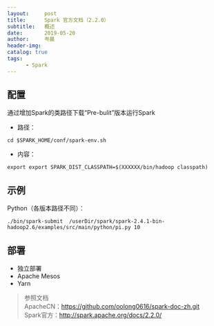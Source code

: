 ```yaml
---
layout:     post  
title:      Spark 官方文档（2.2.0）   
subtitle:   概述  
date:       2019-05-20  
author:     岑晨  
header-img: 
catalog: true  
tags:  
      - Spark  
---  
```

## 配置   
通过增加Spark的类路径下载“Pre-bulit”版本运行Spark  
- 路径：    
```
cd $SPARK_HOME/conf/spark-env.sh
```   
- 内容：    
```
export export SPARK_DIST_CLASSPATH=$(XXXXXX/bin/hadoop classpath)
```     
## 示例   
Python（各版本路径不同）：   
```
./bin/spark-submit  /userDir/spark/spark-2.4.1-bin-hadoop2.6/examples/src/main/python/pi.py 10 
```   
## 部署   
- 独立部署
- Apache Mesos  
- Yarn   
> 参照文档  
    ApacheCN：https://github.com/oolong0616/spark-doc-zh.git  
    Spark官方：http://spark.apache.org/docs/2.2.0/    


 